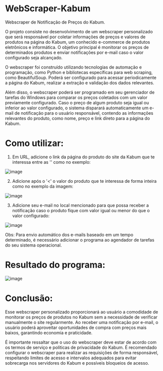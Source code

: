 # WebScraper-Kabum

Webscraper de Notificação de Preços do Kabum.

O projeto consiste no desenvolvimento de um webscraper personalizado que será responsável por coletar informações de preços e valores de produtos na página do Kabum, um conhecido e-commerce de produtos eletrônicos e informática. O objetivo principal é monitorar os preços de determinados produtos e enviar notificações por e-mail caso o valor configurado seja alcançado.

O webscraper foi construído utilizando tecnologias de automação e programação, como Python e bibliotecas específicas para web scraping, como BeautifulSoup. Poderá ser configurado para acessar periodicamente a página do Kabum, realizar a extração e validação dos dados relevantes.

Além disso, o webscraper poderá ser programado em seu gerenciador de tarefas do Windows para comparar os preços coletados com um valor previamente configurado. Caso o preço de algum produto seja igual ou inferior ao valor configurado, o sistema disparará automaticamente um e-mail de notificação para o usuário responsável, contendo as informações relevantes do produto, como nome, preço e link direto para a página do Kabum.

# Como utilizar:

  1. Em URL, adicione o link da página do produto do site da Kabum que te interessa entre as '' como no exemplo:
   
![image](https://github.com/joaomalonso/WebScraper-Kabum/assets/133373441/4a13a786-95db-43c1-8f47-4de7bf750044)
  
  2. Adicione após o '<' o valor do produto que te interessa de forma inteira como no exemplo da imagem:
     
![image](https://github.com/joaomalonso/WebScraper-Kabum/assets/133373441/6b5e0f15-693e-4747-b341-c7d26f482679)

  3. Adicione seu e-mail no local mencionado para que possa receber a notificação caso o produto fique com valor igual ou menor do que o valor configurado:

![image](https://github.com/joaomalonso/WebScraper-Kabum/assets/133373441/1883660c-cd19-48a4-ad57-0b1aa636bc94)

Obs: Para envio automático dos e-mails baseado em um tempo determinado, é necessário adicionar o programa ao agendador de tarefas do seu sistema operacional. 

# Resultado do programa:

![image](https://github.com/joaomalonso/WebScraper-Kabum/assets/133373441/404f759b-21b2-4830-945e-7417a5cf333f)

# Conclusão:


Esse webscraper personalizado proporcionará ao usuário a comodidade de monitorar os preços de produtos no Kabum sem a necessidade de verificar manualmente o site regularmente. Ao receber uma notificação por e-mail, o usuário poderá aproveitar oportunidades de compra com preços mais baixos, garantindo economia e praticidade.

É importante ressaltar que o uso do webscraper deve estar de acordo com os termos de serviço e políticas de privacidade do Kabum. É recomendado configurar o webscraper para realizar as requisições de forma responsável, respeitando limites de acesso e intervalos adequados para evitar sobrecarga nos servidores do Kabum e possíveis bloqueios de acesso.
